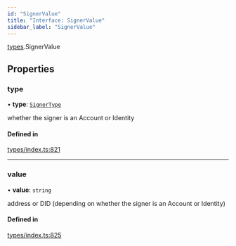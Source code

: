 ```yaml
---
id: "SignerValue"
title: "Interface: SignerValue"
sidebar_label: "SignerValue"
---
```


[types](../../../modules/Types/Types.md).SignerValue

## Properties

### type

• **type**: [`SignerType`](../../../enums/Types/SignerType/SignerType.md)

whether the signer is an Account or Identity

#### Defined in

[types/index.ts:821](https://github.com/PolymeshAssociation/polymesh-sdk/blob/31fdce23/src/types/index.ts#L821)

___

### value

• **value**: `string`

address or DID (depending on whether the signer is an Account or Identity)

#### Defined in

[types/index.ts:825](https://github.com/PolymeshAssociation/polymesh-sdk/blob/31fdce23/src/types/index.ts#L825)
